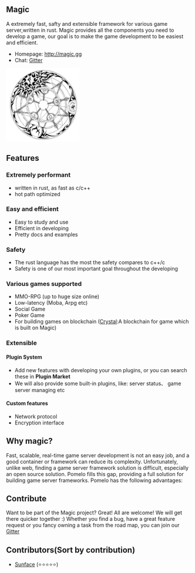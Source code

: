 
Magic
------------
A extremely fast, safty and extensible framework for various game server,written in rust. Magic provides
all the components you need to develop a game, our goal is to make the game development to be easiest and efficient.
- Homepage: http://magic.gg
- Chat: <a href="https://gitter.im/magicgame/magic" target="_blank">Gitter</a>
<p align="left">
    <a href="http://magic.gg">
     <img  width="200" src="./logo.png"></a>
</p>


Features
------------
### Extremely performant
- written in rust, as fast as c/c++
- hot path optimized
### Easy and efficient
- Easy to study and use
- Efficient in developing
- Pretty docs and examples
### Safety
- The rust language has the most the safety compares to c++/c
- Safety is one of our most important goal throughout the developing
### Various games supported
- MMO-RPG (up to huge size online)
- Low-latency (Moba, Arpg etc)
- Social Game
- Poker Game
- For building games on blockchain (<a href="http://crystal.gg">Crystal</a>:A blockchain for game which is built on Magic)
### Extensible
#### Plugin System
- Add new features with developing your own plugins, or you can search these in **Plugin Market**
- We will also provide some built-in plugins, like: server status、 game server managing etc
#### Custom features
- Network protocol
- Encryption interface

Why magic? 
------------
Fast, scalable, real-time game server development is not an easy job, and a good container or framework can reduce its complexity. Unfortunately, unlike web, finding a game server framework solution is difficult, especially an open source solution. Pomelo fills this gap, providing a full solution for building game server frameworks. Pomelo has the following advantages:



Contribute
------------
Want to be part of the Magic project? Great! All are welcome! We will get there quicker together :) Whether you find a bug, have a great feature request or you fancy owning a task from the road map, you can join our <a href="https://gitter.im/magicgame/magic" target="_blank">Gitter</a>


Contributors(Sort by contribution)
------------
- <a href="https://github.com/sunface" target="_blank">Sunface</a> (⭐️️️️⭐️️️️⭐️️️️⭐️️️️⭐️️️️)